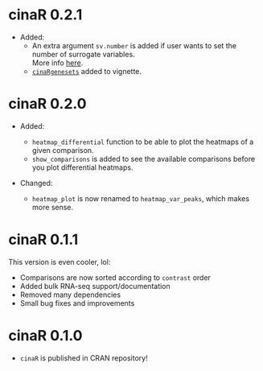 # cinaR 0.2.1
* Added:
  - An extra argument `sv.number` is added if user wants to set the number of surrogate variables.  
  More info [here](https://bioconductor.riken.jp/packages/3.0/bioc/vignettes/sva/inst/doc/sva.pdf).
  - [`cinaRgenesets`](https://github.com/eonurk/cinaR-genesets) added to vignette.
  
# cinaR 0.2.0
* Added:
  - `heatmap_differential` function to be able to plot the heatmaps
of a given comparison.
  - `show_comparisons` is added to see the available comparisons 
before you plot differential heatmaps.

* Changed:
  - `heatmap_plot` is now renamed to `heatmap_var_peaks`, which makes more sense.

# cinaR 0.1.1
This version is even cooler, lol:

- Comparisons are now sorted according to `contrast` order
- Added bulk RNA-seq support/documentation
- Removed many dependencies
- Small bug fixes and improvements

# cinaR 0.1.0
- `cinaR` is published in CRAN repository!
